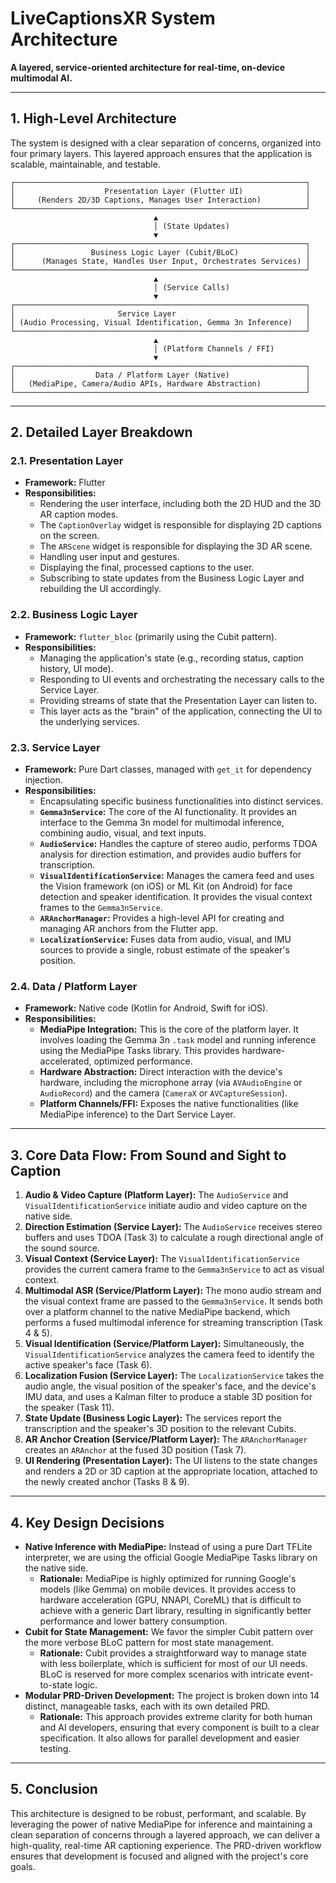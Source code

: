 # LiveCaptionsXR System Architecture

**A layered, service-oriented architecture for real-time, on-device multimodal AI.**

---

## 1. High-Level Architecture

The system is designed with a clear separation of concerns, organized into four primary layers. This layered approach ensures that the application is scalable, maintainable, and testable.

```
┌─────────────────────────────────────────────────────────────────┐
│                    Presentation Layer (Flutter UI)              │
│     (Renders 2D/3D Captions, Manages User Interaction)          │
└─────────────────────────────────────────────────────────────────┘
                                ▲
                                │ (State Updates)
                                ▼
┌─────────────────────────────────────────────────────────────────┐
│                 Business Logic Layer (Cubit/BLoC)               │
│      (Manages State, Handles User Input, Orchestrates Services) │
└─────────────────────────────────────────────────────────────────┘
                                ▲
                                │ (Service Calls)
                                ▼
┌─────────────────────────────────────────────────────────────────┐
│                       Service Layer                             │
│ (Audio Processing, Visual Identification, Gemma 3n Inference)   │
└─────────────────────────────────────────────────────────────────┘
                                ▲
                                │ (Platform Channels / FFI)
                                ▼
┌─────────────────────────────────────────────────────────────────┐
│                  Data / Platform Layer (Native)                 │
│   (MediaPipe, Camera/Audio APIs, Hardware Abstraction)          │
└─────────────────────────────────────────────────────────────────┘
```

---

## 2. Detailed Layer Breakdown

### 2.1. Presentation Layer

*   **Framework:** Flutter
*   **Responsibilities:**
    *   Rendering the user interface, including both the 2D HUD and the 3D AR caption modes.
    *   The `CaptionOverlay` widget is responsible for displaying 2D captions on the screen.
    *   The `ARScene` widget is responsible for displaying the 3D AR scene.
    *   Handling user input and gestures.
    *   Displaying the final, processed captions to the user.
    *   Subscribing to state updates from the Business Logic Layer and rebuilding the UI accordingly.

### 2.2. Business Logic Layer

*   **Framework:** `flutter_bloc` (primarily using the Cubit pattern).
*   **Responsibilities:**
    *   Managing the application's state (e.g., recording status, caption history, UI mode).
    *   Responding to UI events and orchestrating the necessary calls to the Service Layer.
    *   Providing streams of state that the Presentation Layer can listen to.
    *   This layer acts as the "brain" of the application, connecting the UI to the underlying services.

### 2.3. Service Layer

*   **Framework:** Pure Dart classes, managed with `get_it` for dependency injection.
*   **Responsibilities:**
    *   Encapsulating specific business functionalities into distinct services.
    *   **`Gemma3nService`:** The core of the AI functionality. It provides an interface to the Gemma 3n model for multimodal inference, combining audio, visual, and text inputs.
    *   **`AudioService`:** Handles the capture of stereo audio, performs TDOA analysis for direction estimation, and provides audio buffers for transcription.
    *   **`VisualIdentificationService`:** Manages the camera feed and uses the Vision framework (on iOS) or ML Kit (on Android) for face detection and speaker identification. It provides the visual context frames to the `Gemma3nService`.
    *   **`ARAnchorManager`:** Provides a high-level API for creating and managing AR anchors from the Flutter app.
    *   **`LocalizationService`:** Fuses data from audio, visual, and IMU sources to provide a single, robust estimate of the speaker's position.

### 2.4. Data / Platform Layer

*   **Framework:** Native code (Kotlin for Android, Swift for iOS).
*   **Responsibilities:**
    *   **MediaPipe Integration:** This is the core of the platform layer. It involves loading the Gemma 3n `.task` model and running inference using the MediaPipe Tasks library. This provides hardware-accelerated, optimized performance.
    *   **Hardware Abstraction:** Direct interaction with the device's hardware, including the microphone array (via `AVAudioEngine` or `AudioRecord`) and the camera (`CameraX` or `AVCaptureSession`).
    *   **Platform Channels/FFI:** Exposes the native functionalities (like MediaPipe inference) to the Dart Service Layer.

---

## 3. Core Data Flow: From Sound and Sight to Caption

1.  **Audio & Video Capture (Platform Layer):** The `AudioService` and `VisualIdentificationService` initiate audio and video capture on the native side.
2.  **Direction Estimation (Service Layer):** The `AudioService` receives stereo buffers and uses TDOA (Task 3) to calculate a rough directional angle of the sound source.
3.  **Visual Context (Service Layer):** The `VisualIdentificationService` provides the current camera frame to the `Gemma3nService` to act as visual context.
4.  **Multimodal ASR (Service/Platform Layer):** The mono audio stream and the visual context frame are passed to the `Gemma3nService`. It sends both over a platform channel to the native MediaPipe backend, which performs a fused multimodal inference for streaming transcription (Task 4 & 5).
5.  **Visual Identification (Service/Platform Layer):** Simultaneously, the `VisualIdentificationService` analyzes the camera feed to identify the active speaker's face (Task 6).
6.  **Localization Fusion (Service Layer):** The `LocalizationService` takes the audio angle, the visual position of the speaker's face, and the device's IMU data, and uses a Kalman filter to produce a stable 3D position for the speaker (Task 11).
7.  **State Update (Business Logic Layer):** The services report the transcription and the speaker's 3D position to the relevant Cubits.
8.  **AR Anchor Creation (Service/Platform Layer):** The `ARAnchorManager` creates an `ARAnchor` at the fused 3D position (Task 7).
9.  **UI Rendering (Presentation Layer):** The UI listens to the state changes and renders a 2D or 3D caption at the appropriate location, attached to the newly created anchor (Tasks 8 & 9).

---

## 4. Key Design Decisions

*   **Native Inference with MediaPipe:** Instead of using a pure Dart TFLite interpreter, we are using the official Google MediaPipe Tasks library on the native side.
    *   **Rationale:** MediaPipe is highly optimized for running Google's models (like Gemma) on mobile devices. It provides access to hardware acceleration (GPU, NNAPI, CoreML) that is difficult to achieve with a generic Dart library, resulting in significantly better performance and lower battery consumption.
*   **Cubit for State Management:** We favor the simpler Cubit pattern over the more verbose BLoC pattern for most state management.
    *   **Rationale:** Cubit provides a straightforward way to manage state with less boilerplate, which is sufficient for most of our UI needs. BLoC is reserved for more complex scenarios with intricate event-to-state logic.
*   **Modular PRD-Driven Development:** The project is broken down into 14 distinct, manageable tasks, each with its own detailed PRD.
    *   **Rationale:** This approach provides extreme clarity for both human and AI developers, ensuring that every component is built to a clear specification. It also allows for parallel development and easier testing.

---

## 5. Conclusion

This architecture is designed to be robust, performant, and scalable. By leveraging the power of native MediaPipe for inference and maintaining a clean separation of concerns through a layered approach, we can deliver a high-quality, real-time AR captioning experience. The PRD-driven workflow ensures that development is focused and aligned with the project's core goals.